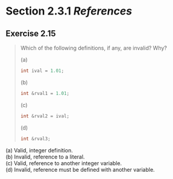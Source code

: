 # Section 2.3.1 _References_

## Exercise 2.15

> Which of the following definitions, if any, are invalid? Why?
>
> (a)
> ```cpp
> int ival = 1.01;
> ```
> (b)
> ```cpp
> int &rval1 = 1.01;
> ```
> (c)
> ```cpp
> int &rval2 = ival;
> ```
> (d)
> ```cpp
> int &rval3;
> ```

(a) Valid, integer definition.  
(b) Invalid, reference to a literal.  
(c) Valid, reference to another integer variable.  
(d) Invalid, reference must be defined with another variable.
